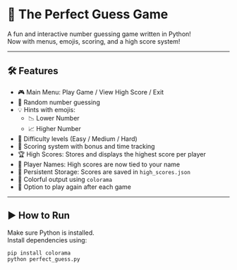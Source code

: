 # 🎯 The Perfect Guess Game

A fun and interactive number guessing game written in Python!  
Now with menus, emojis, scoring, and a high score system!

---

## 🛠️ Features

- 🎮 Main Menu: Play Game / View High Score / Exit
- 🔢 Random number guessing
- 💡 Hints with emojis:
  - 📉 Lower Number
  - 📈 Higher Number
- 🧠 Difficulty levels (Easy / Medium / Hard)
- 🧮 Scoring system with bonus and time tracking
- 🏆 High Scores: Stores and displays the highest score per player
- 🧑 Player Names: High scores are now tied to your name
- 💾 Persistent Storage: Scores are saved in `high_scores.json`
- 🎨 Colorful output using `colorama`
- 🔁 Option to play again after each game

---

## ▶️ How to Run

Make sure Python is installed.  
Install dependencies using:

```bash
pip install colorama
python perfect_guess.py
